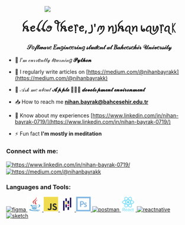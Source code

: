<img align="right" width="400" src="https://user-images.githubusercontent.com/32307171/193337725-962bf373-4058-45dd-bb40-2167f64e9b9c.png">
<h1 align="center">ꫝꫀꪶꪶꪮ ꪻꫝꫀ᥅ꫀ, ꠸'ꪑ ꪀ꠸ꫝꪖꪀ ᥇ꪖꪗ᥅ꪖᛕ</h1>
<h3 align="center">𝒮𝑜𝒻𝓉𝓌𝒶𝓇𝑒 𝐸𝓃𝑔𝒾𝓃𝑒𝑒𝓇𝒾𝓃𝑔 𝓈𝓉𝓊𝒹𝑒𝓃𝓉 𝒶𝓉 𝐵𝒶𝒽𝒸𝑒𝓈𝑒𝒽𝒾𝓇 𝒰𝓃𝒾𝓋𝑒𝓇𝓈𝒾𝓉𝓎</h3>

- 💎 𝐼’𝓂 𝒸𝓊𝓇𝓇𝑒𝓃𝓉𝓁𝓎 𝓁𝑒𝒶𝓇𝓃𝒾𝓃𝑔 **𝓟𝔂𝓽𝓱𝓸𝓷**

- 📝 I regularly write articles on [https://medium.com/@nihanbayrakk](https://medium.com/@nihanbayrakk)

- 💬 𝒜𝓈𝓀 𝓂𝑒 𝒶𝒷𝑜𝓊𝓉 **𝓐𝓹𝓹𝓵𝓮 👩🏽‍💻 𝓭𝓮𝓿𝓮𝓵𝓸𝓹𝓶𝓮𝓷𝓽 𝓮𝓷𝓿𝓲𝓻𝓸𝓷𝓶𝓮𝓷𝓽**

- 📥 How to reach me **nihan.bayrak@bahcesehir.edu.tr**

- 🦾 Know about my experiences [https://www.linkedin.com/in/nihan-bayrak-0719/](https://www.linkedin.com/in/nihan-bayrak-0719/)

- ⚡ Fun fact **I'm mostly in meditation**

<h3 align="left">Connect with me:</h3>
<p align="left">
<a href="https://linkedin.com/in/https://www.linkedin.com/in/nihan-bayrak-0719/" target="blank"><img align="center" src="https://raw.githubusercontent.com/rahuldkjain/github-profile-readme-generator/master/src/images/icons/Social/linked-in-alt.svg" alt="https://www.linkedin.com/in/nihan-bayrak-0719/" height="30" width="40" /></a>
<a href="https://medium.com/https://medium.com/@nihanbayrakk" target="blank"><img align="center" src="https://raw.githubusercontent.com/rahuldkjain/github-profile-readme-generator/master/src/images/icons/Social/medium.svg" alt="https://medium.com/@nihanbayrakk" height="30" width="40" /></a>
</p>

<h3 align="left">Languages and Tools:</h3>
<p align="left"> <a href="https://www.figma.com/" target="_blank" rel="noreferrer"> <img src="https://www.vectorlogo.zone/logos/figma/figma-icon.svg" alt="figma" width="40" height="40"/> </a> <a href="https://www.java.com" target="_blank" rel="noreferrer"> <img src="https://raw.githubusercontent.com/devicons/devicon/master/icons/java/java-original.svg" alt="java" width="40" height="40"/> </a> <a href="https://developer.mozilla.org/en-US/docs/Web/JavaScript" target="_blank" rel="noreferrer"> <img src="https://raw.githubusercontent.com/devicons/devicon/master/icons/javascript/javascript-original.svg" alt="javascript" width="40" height="40"/> </a> <a href="https://pandas.pydata.org/" target="_blank" rel="noreferrer"> <img src="https://raw.githubusercontent.com/devicons/devicon/2ae2a900d2f041da66e950e4d48052658d850630/icons/pandas/pandas-original.svg" alt="pandas" width="40" height="40"/> </a> <a href="https://www.photoshop.com/en" target="_blank" rel="noreferrer"> <img src="https://raw.githubusercontent.com/devicons/devicon/master/icons/photoshop/photoshop-line.svg" alt="photoshop" width="40" height="40"/> </a> <a href="https://postman.com" target="_blank" rel="noreferrer"> <img src="https://www.vectorlogo.zone/logos/getpostman/getpostman-icon.svg" alt="postman" width="40" height="40"/> </a> <a href="https://reactjs.org/" target="_blank" rel="noreferrer"> <img src="https://raw.githubusercontent.com/devicons/devicon/master/icons/react/react-original-wordmark.svg" alt="react" width="40" height="40"/> </a> <a href="https://reactnative.dev/" target="_blank" rel="noreferrer"> <img src="https://reactnative.dev/img/header_logo.svg" alt="reactnative" width="40" height="40"/> </a> <a href="https://www.sketch.com/" target="_blank" rel="noreferrer"> <img src="https://www.vectorlogo.zone/logos/sketchapp/sketchapp-icon.svg" alt="sketch" width="40" height="40"/> </a> </p>

